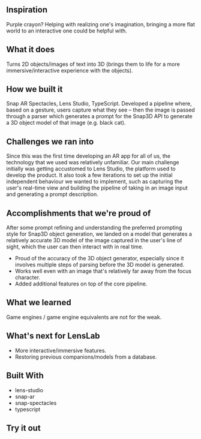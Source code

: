 ## Inspiration  
Purple crayon? Helping with realizing one's imagination, bringing a more flat world to an interactive one could be helpful with.  

## What it does  
Turns 2D objects/images of text into 3D (brings them to life for a more immersive/interactive experience with the objects).  

## How we built it  
Snap AR Spectacles, Lens Studio, TypeScript. Developed a pipeline where, based on a gesture, users capture what they see – then the image is passed through a parser which generates a prompt for the Snap3D API to generate a 3D object model of that image (e.g. black cat).  

## Challenges we ran into  
Since this was the first time developing an AR app for all of us, the technology that we used was relatively unfamiliar. Our main challenge initially was getting accustomed to Lens Studio, the platform used to develop the product. It also took a few iterations to set up the initial independent behaviour we wanted to implement, such as capturing the user's real-time view and building the pipeline of taking in an image input and generating a prompt description.  

## Accomplishments that we're proud of  
After some prompt refining and understanding the preferred prompting style for Snap3D object generation, we landed on a model that generates a relatively accurate 3D model of the image captured in the user's line of sight, which the user can then interact with in real time.  

- Proud of the accuracy of the 3D object generator, especially since it involves multiple steps of parsing before the 3D model is generated.  
- Works well even with an image that's relatively far away from the focus character.  
- Added additional features on top of the core pipeline.  

## What we learned  
Game engines / game engine equivalents are not for the weak.  

## What's next for LensLab  
- More interactive/immersive features.  
- Restoring previous companions/models from a database.  

## Built With  
- lens-studio  
- snap-ar  
- snap-spectacles  
- typescript  

## Try it out
